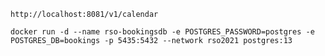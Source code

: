 
```http://localhost:8081/v1/calendar```

```docker run -d --name rso-bookingsdb -e POSTGRES_PASSWORD=postgres -e POSTGRES_DB=bookings -p 5435:5432 --network rso2021 postgres:13```